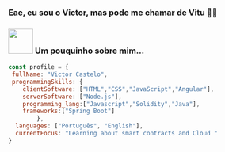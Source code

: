 ### Eae, eu sou o Victor, mas pode me chamar de Vitu 🐱‍👤 
### <img src="https://media.giphy.com/media/cmCEsJZHYBPels360q/giphy.gif" width="50"> Um pouquinho sobre mim...  

```javascript
const profile = {
 fullName: "Victor Castelo",
 programmingSkills: {
    clientSoftware: ["HTML","CSS","JavaScript","Angular"],
    serverSoftware: ["Node.js"],
    programming_lang:["Javascript","Solidity","Java"],
    frameworks:["Spring Boot"]
        },
  languages: ["Português", "English"],
  currentFocus: "Learning about smart contracts and Cloud "
}
```
